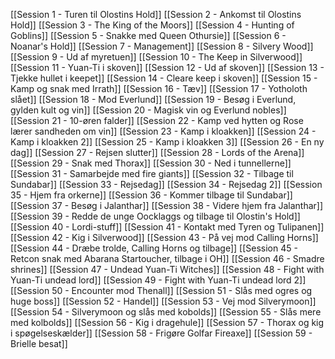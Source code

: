 [[Session 1 - Turen til Olostins Hold]]
[[Session 2 - Ankomst til Olostins Hold]]
[[Session 3 - The King of the Moors]]
[[Session 4 - Hunting of Goblins]]
[[Session 5 - Snakke med Queen Othursie]]
[[Session 6 - Noanar's Hold]]
[[Session 7 - Management]]
[[Session 8 - Silvery Wood]]
[[Session 9 - Ud af myretuen]]
[[Session 10 - The Keep in Silverwood]]
[[Session 11 - Yuan-Ti i skoven]]
[[Session 12 - Ud af skoven]]
[[Session 13 - Tjekke hullet i keepet]]
[[Session 14 - Cleare keep i skoven]]
[[Session 15 - Kamp og snak med Irrath]]
[[Session 16 - Tæv]]
[[Session 17 - Yotholoth slået]]
[[Session 18 - Mod Everlund]]
[[Session 19 - Besøg i Everlund, gylden kult og vin]]
[[Session 20 - Magisk vin og Everlund nobles]]
[[Session 21 - 10-øren falder]]
[[Session 22 - Kamp ved hytten og Rose lærer sandheden om vin]]
[[Session 23 - Kamp i kloakken]]
[[Session 24 - Kamp i kloakken 2]]
[[Session 25 - Kamp i kloakken 3]]
[[Session 26 - En ny dag]]
[[Session 27 - Rejsen slutter]]
[[Session 28 - Lords of the Arena]]
[[Session 29 - Snak med Thorax]]
[[Session 30 - Ned i tunnellerne]]
[[Session 31 - Samarbejde med fire giants]]
[[Session 32 - Tilbage til Sundabar]]
[[Session 33 - Rejsedag]]
[[Session 34 - Rejsedag 2]]
[[Session 35 - Hjem fra orkerne]]
[[Session 36 - Kommer tilbage til Sundabar]]
[[Session 37 - Besøg i Jalanthar]]
[[Session 38 - Videre hjem fra Jalanthar]]
[[Session 39 - Redde de unge Oocklaggs og tilbage til Olostin's Hold]]
[[Session 40 - Lordi-stuff]]
[[Session 41 - Kontakt med Tyren og Tulipanen]]
[[Session 42 - Kig i Silverwood]]
[[Session 43 - På vej mod Calling Horns]]
[[Session 44 - Dræbe trolde, Calling Horns og tilbage]]
[[Session 45 - Retcon snak med Abarana Startoucher, tilbage i OH]]
[[Session 46 - Smadre shrines]]
[[Session 47 - Undead Yuan-Ti Witches]]
[[Session 48 - Fight with Yuan-Ti undead lord]]
[[Session 49 - Fight with Yuan-Ti undead lord 2]]
[[Session 50 - Encounter mod Thenall]]
[[Session 51 - Slås med ogres og huge boss]]
[[Session 52 - Handel]]
[[Session 53 - Vej mod Silverymoon]]
[[Session 54 - Silverymoon og slås med kobolds]]
[[Session 55 - Slås mere med kolbolds]]
[[Session 56 - Kig i dragehule]]
[[Session 57 - Thorax og kig i spøgelseskælder]]
[[Session 58 - Frigøre Golfar Fireaxe]]
[[Session 59 - Brielle besat]]



